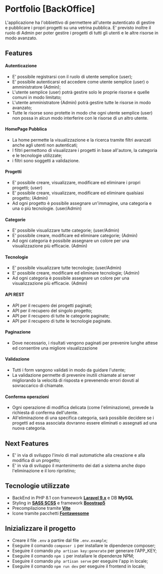 # Portfolio [BackOffice]

L'applicazione ha l'obbiettivo di permettere all'utente autenticato di gestire e pubblicare i propri progetti su una vetrina pubblica. E' previsto inoltre il ruolo di Admin per poter gestire i progetti di tutti gli utenti e le altre risorse in modo avanzato.

## Features

#### Autenticazione

- E' possibile registrarsi con il ruolo di utente semplice (user);
- E' possibile autenticarsi ed accedere come utente semplice (user) o amministratore (Admin);
- L'utente semplice (user) potrà gestire solo le proprie risorse e quelle comuni in modo limitato;
- L'utente amministratore (Admin) potrà gestire tutte le risorse in modo avanzato;
- Tutte le risorse sono protette in modo che ogni utente semplice (user) non possa in alcun modo interferire con le risorse di un altro utente.

#### HomePage Pubblica

- La home permette la visualizzazione e la ricerca tramite filtri avanzati anche agli utenti non autenticati;
- I filtri permettono di visualizzare i progetti in base all'autore, la categoria e le tecnologie utilizzate;
- i filtri sono soggetti a validazione.

#### Progetti

- E' possibile creare, visualizzare, modificare ed eliminare i propri progetti; (user)
- E' possibile creare, visualizzare, modificare ed eliminare qualsiasi progetto; (Admin)
- Ad ogni progetto è possibile assegnare un'immagine, una categoria e una o più tecnologie. (user/Admin)

#### Categorie

- E' possibile visualizzare tutte categorie; (user/Admin)
- E' possibile creare, modificare ed eliminare categorie; (Admin)
- Ad ogni categoria è possibile assegnare un colore per una visualizzazione più efficacie. (Admin)

#### Tecnologie

- E' possibile visualizzare tutte tecnologie; (user/Admin)
- E' possibile creare, modificare ed eliminare tecnologie; (Admin)
- Ad ogni categoria è possibile assegnare un colore per una visualizzazione più efficacie. (Admin)

#### API REST

- API per il recupero dei progetti paginati;
- API per il recupero del singolo progetto;
- API per il recupero di tutte le categorie paginate;
- API per il recupero di tutte le tecnologie paginate.

#### Paginazione

- Dove necessario, i risultati vengono paginati per prevenire lunghe attese ed consentire una migliore visualizzazione

#### Validazione

- Tutti i form vangono validati in modo da guidare l'utente;
- La validazione permette di prevenire inutili chiamate al server migliorando la velocità di risposta e prevenendo errori dovuti al sovraccarico di chiamate.

#### Conferma operazioni

- Ogni operazione di modifica delicata (come l'eliminazione), prevede la richiesta di conferma dell'utente.
- All'eliminazione di una specifica categoria, sarà possibile decidere se i progetti ad essa associata dovranno essere eliminati o assegnati ad una nuova categoria.

## Next Features

- E' in via di sviluppo l'invio di mail automatiche alla creazione e alla modifica di un progetto;
- E' in via di sviluppo il mantenimento dei dati a sistema anche dopo l'eliminazione e il loro ripristino;

## Tecnologie utilizzate

-   BackEnd in PHP 8.1 con framework <b>[Laravel 9.x](https://laravel.com/)</b> e DB <b>MySQL</b>
-   Styling in <b>[SASS SCSS](https://sass-lang.com/)</b> e framework <b>[Boostrap5](https://getbootstrap.com/)</b>
-   Precompilazione tramite <b>[Vite](https://vitejs.dev/)</b>
-   Icone tramite pacchetti <b>[Fontawesome](https://fontawesome.com/)</b>

## Inizializzare il progetto

-   Creare il file `.env` a partire dal file `.env.example`;
-   Eseguire il comando `composer i` per installare le dipendenze composer;
-   Eseguire il comando `php artisan key:generate` per generare l'APP_KEY;
-   Eseguire il comando `npm i` per installare le dipendenze NPM;
-   Eseguire il comando `php artisan serve` per eseguire l'app in locale;
-   Eseguire il comando `npm run dev` per eseguire il frontend in locale;
